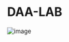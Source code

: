 # DAA-LAB
![image](https://github.com/HimanshuMohanty-Git24/DAA-LAB/assets/94133298/7f0c42c7-2960-476c-9730-c4eea1ad3927)
